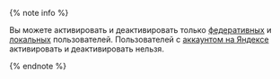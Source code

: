 {% note info %}

Вы можете активировать и деактивировать только [федеративных](../../iam/concepts/users/accounts.md#saml-federation) и [локальных](../../iam/concepts/users/accounts.md#local) пользователей. Пользователей с [аккаунтом на Яндексе](../../iam/concepts/users/accounts.md#passport) активировать и деактивировать нельзя.

{% endnote %}